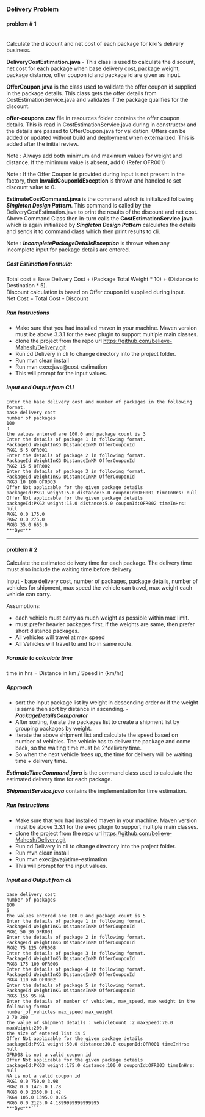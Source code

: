 ### Delivery Problem 

#### problem # 1
<br>
Calculate the discount and net cost of each package for kiki's delivery business.

<strong>DeliveryCostEstimation.java</strong> - This class is used to calculate the discount, net cost for each package
when base delivery cost, package weight, package distance, offer coupon id and package id are given as input.

<strong>OfferCoupon.java</strong> is the class used to validate the offer coupon id supplied in the package details. 
This class gets the offer details from CostEstimationService.java and validates if the package qualifies for the 
discount.

<strong>offer-coupons.csv</strong> file in resources folder contains the offer coupon details. This is read in 
CostEstimationService.java during in constructor and the details are passed to OfferCoupon.java for validation.
Offers can be added or updated without build and deployment when externalized. This is added after the initial review.

Note : Always add both minimum and maximum values for weight and distance. If the minimum value is absent, add 0
(Refer OFR001)

Note : If the Offer Coupon Id provided during input is not present in the factory, then <strong>InvalidCouponIdException
</strong> is thrown and handled to set discount value to 0.

<strong>EstimateCostCommand.java</strong> is the command which is initialized following ***Singleton Design Pattern***.
This command is called by the DeliveryCostEstimation.java to print the results of the discount and net cost.
Above Command Class then in-turn calls the <strong>CostEstimationService.java</strong> which is again initialized by 
***Singleton Design Pattern*** calculates the details and sends it to command class which then print results to cli.

Note : ***IncompletePackageDetailsException*** is thrown when any incomplete input for package details are entered. 

##### Cost Estimation Formula:

Total cost = Base Delivery Cost + (Package Total Weight * 10) + (Distance to Destination * 5). <br>
Discount calculation is based on Offer coupon id supplied during input.<br>
Net Cost = Total Cost - Discount</br>

##### Run Instructions

- Make sure that you had installed maven in your machine. Maven version must be above 3.3.1 for the exec plugin to
support multiple main classes.
- clone the project from the repo url https://github.com/believe-Mahesh/Delivery.git
- Run cd Delivery in cli to change directory into the project folder.
- Run mvn clean install
- Run mvn exec:java@cost-estimation
- This will prompt for the input values.


##### Input and Output from CLI

```
Enter the base delivery cost and number of packages in the following format.
base delivery cost
number of packages
100
3
the values entered are 100.0 and package count is 3
Enter the details of package 1 in following format.
PackageId WeightInKG DistanceInKM OfferCouponId
PKG1 5 5 OFR001
Enter the details of package 2 in following format.
PackageId WeightInKG DistanceInKM OfferCouponId
PKG2 15 5 OFR002
Enter the details of package 3 in following format.
PackageId WeightInKG DistanceInKM OfferCouponId
PKG3 10 100 OFR003
Offer Not applicable for the given package details 
packageId:PKG1 weight:5.0 distance:5.0 couponId:OFR001 timeInHrs: null
Offer Not applicable for the given package details 
packageId:PKG2 weight:15.0 distance:5.0 couponId:OFR002 timeInHrs: null
PKG1 0.0 175.0
PKG2 0.0 275.0
PKG3 35.0 665.0
***Bye***
```

<hr>

#### problem # 2

Calculate the estimated delivery time for each package. The delivery time must also include the waiting time before
delivery.

Input - base delivery cost, number of packages, package details, number of vehicles for shipment, max speed the vehicle
can travel, max weight each vehicle can carry.

Assumptions:
- each vehicle must carry as much weight as possible within max limit.
- must prefer heavier packages first, if the weights are same, then prefer short distance packages.
- All vehicles will travel at max speed
- All Vehicles will travel to and fro in same route.

##### Formula to calculate time 
time in hrs = Distance in km / Speed in (km/hr)

##### Approach
- sort the input package list by weight in descending order or if the weight is same then sort by 
distance in ascending. - ***PackageDetailsComparator***
- After sorting, iterate the packages list to create a shipment list by grouping packages by weight.
- Iterate the above shipment list and calculate the speed based on number of vehicles. The vehicle has to deliver the
package and come back, so the waiting time must be 2*delivery time.
- So when the next vehicle frees up, the time for delivery will be waiting time + delivery time.

***EstimateTimeCommand.java*** is the command class used to calculate the estimated delivery time for each package.

***ShipmentService.java*** contains the implementation for time estimation.


##### Run Instructions

- Make sure that you had installed maven in your machine. Maven version must be above 3.3.1 for the exec plugin to
  support multiple main classes.
- clone the project from the repo url https://github.com/believe-Mahesh/Delivery.git
- Run cd Delivery in cli to change directory into the project folder.
- Run mvn clean install
- Run mvn exec:java@time-estimation
- This will prompt for the input values.

##### Input and Output from cli

```Enter the base delivery cost and number of packages in the following format.
base delivery cost
number of packages
100
5
the values entered are 100.0 and package count is 5
Enter the details of package 1 in following format.
PackageId WeightInKG DistanceInKM OfferCouponId
PKG1 50 30 OFR001
Enter the details of package 2 in following format.
PackageId WeightInKG DistanceInKM OfferCouponId
PKG2 75 125 OFR008
Enter the details of package 3 in following format.
PackageId WeightInKG DistanceInKM OfferCouponId
PKG3 175 100 OFR003
Enter the details of package 4 in following format.
PackageId WeightInKG DistanceInKM OfferCouponId
PKG4 110 60 OFR002
Enter the details of package 5 in following format.
PackageId WeightInKG DistanceInKM OfferCouponId
PKG5 155 95 NA
Enter the details of number of vehicles, max_speed, max weight in the following format
number_of_vehicles max_speed max_weight
2 70 200
the value of shipment details : vehicleCount :2 maxSpeed:70.0 maxWeight:200.0
the size of entered list is 5
Offer Not applicable for the given package details 
packageId:PKG1 weight:50.0 distance:30.0 couponId:OFR001 timeInHrs: null
OFR008 is not a valid coupon id
Offer Not applicable for the given package details 
packageId:PKG3 weight:175.0 distance:100.0 couponId:OFR003 timeInHrs: null
NA is not a valid coupon id
PKG1 0.0 750.0 3.98
PKG2 0.0 1475.0 1.78
PKG3 0.0 2350.0 1.42
PKG4 105.0 1395.0 0.85
PKG5 0.0 2125.0 4.1899999999999995
***Bye***```
